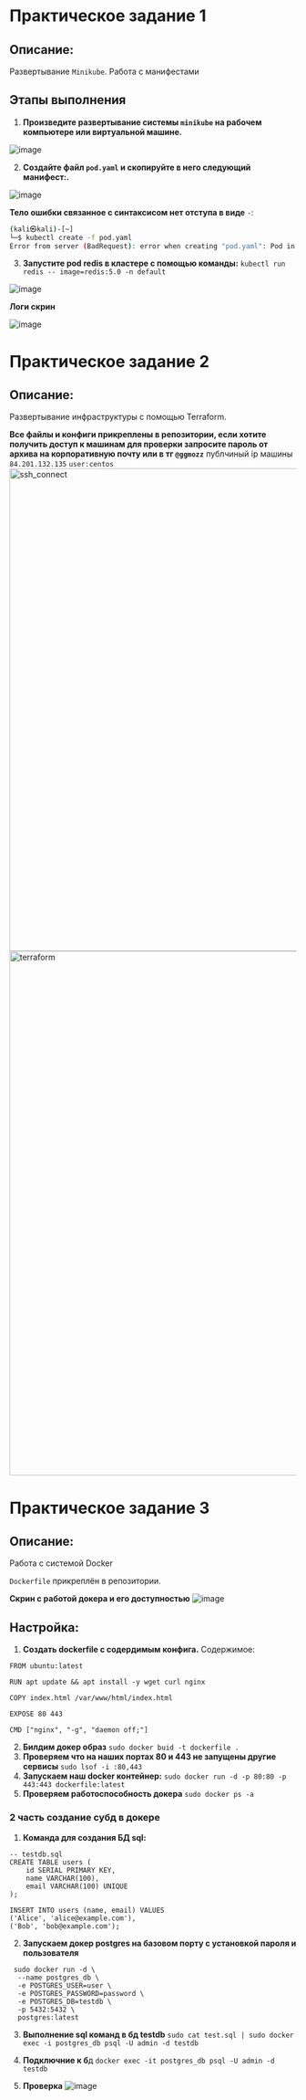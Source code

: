 # Практическое задание 1
## Описание: 
Развертывание `Minikube`. Работа с манифестами

## Этапы выполнения 

1. **Произведите развертывание системы `minikube` на рабочем компьютере или виртуальной машине.**

![image](https://github.com/user-attachments/assets/37c9cb1d-b167-4c2d-98e8-c0b9d6af50b7)



2. **Cоздайте файл `pod.yaml` и скопируйте в него следующий манифест:.**

![image](https://github.com/user-attachments/assets/2a93900c-1237-44c7-a893-ff1bcb1537a1)


 **Тело ошибки связанное с синтаксисом нет отступа в виде** `-`:

```bash
(kali㉿kali)-[~]
└─$ kubectl create -f pod.yaml              
Error from server (BadRequest): error when creating "pod.yaml": Pod in version "v1" cannot be handled as a Pod: json: cannot unmarshal object into Go struct field PodSpec.spec.containers of type []v1.Container
```

3. **Запустите pod redis в кластере с помощью команды:**
`kubectl run redis -- image=redis:5.0 -n default`
   
![image](https://github.com/user-attachments/assets/efb106fb-326a-4c00-8a6f-5eb4ccb9704e)


**Логи скрин**

![image](https://github.com/user-attachments/assets/bce7b56d-e083-482e-9317-44d4c66f2853)


# Практическое задание 2
## Описание: 
Развертывание инфраструктуры c помощью Terraform.

**Все файлы и конфиги прикреплены в репозитории, если хотите получить доступ к машинам для проверки запросите пароль от архива на корпоративную почту или в тг `@ggmozz`** публчиный ip машины `84.201.132.135` `user:centos`
<img width="846" alt="ssh_connect" src="https://github.com/user-attachments/assets/e42f10cc-4eff-4752-bd1c-8c78fd3e33cb" />
<img width="919" alt="terraform" src="https://github.com/user-attachments/assets/5cb10750-8f7b-467d-8907-76529c383633" />

# Практическое задание 3 
## Описание:
Работа с системой Docker

`Dockerfile` прикреплён в репозитории.

**Скрин с работой докера и его доступностью**
![image](https://github.com/user-attachments/assets/db4130f7-eb1c-442e-aac6-bcadde8bb056)

## Настройка:
1. **Создать dockerfile с содердимым конфига.**
   Содержимое:
```
FROM ubuntu:latest

RUN apt update && apt install -y wget curl nginx

COPY index.html /var/www/html/index.html

EXPOSE 80 443

CMD ["nginx", "-g", "daemon off;"]
```
2. **Билдим докер образ**
`sudo docker buid -t dockerfile .`
3. **Проверяем что на наших портах 80 и 443 не запущены другие сервисы**
`sudo lsof -i :80,443`
4. **Запускаем наш docker контейнер:**
`sudo docker run -d -p 80:80 -p 443:443 dockerfile:latest`
5. **Проверяем работоспособность докера**
`sudo docker ps -a`
### 2 часть создание субд в докере 
1. **Команда для создания БД sql:**
```mysql
-- testdb.sql
CREATE TABLE users (
    id SERIAL PRIMARY KEY,
    name VARCHAR(100),
    email VARCHAR(100) UNIQUE
);

INSERT INTO users (name, email) VALUES
('Alice', 'alice@example.com'),
('Bob', 'bob@example.com');
```
2. **Запускаем докер postgres на базовом порту с установкой пароля и пользователя** 
```  
 sudo docker run -d \
  --name postgres_db \
  -e POSTGRES_USER=user \
  -e POSTGRES_PASSWORD=password \
  -e POSTGRES_DB=testdb \
  -p 5432:5432 \
  postgres:latest
```
3. **Выполнение sql команд в бд testdb** 
`sudo cat test.sql | sudo docker exec -i postgres_db psql -U admin -d testdb`

4. **Подключние к б**д
`docker exec -it postgres_db psql -U admin -d testdb`

5. **Проверка**
![image](https://github.com/user-attachments/assets/0536ad64-019d-4524-89d5-3390e0001266)








